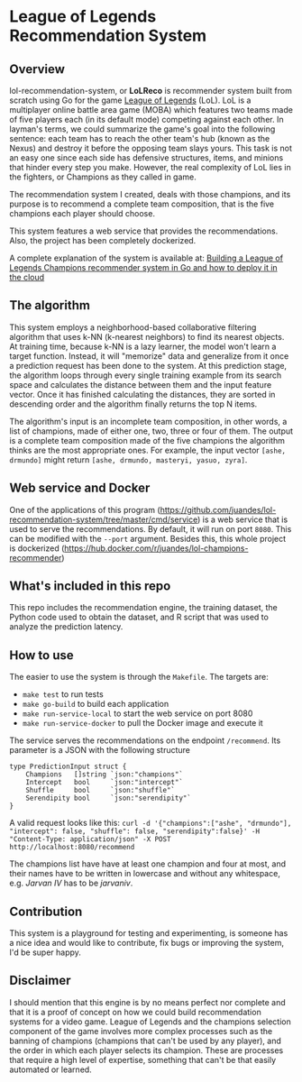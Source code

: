 # League of Legends Recommendation System
## Overview
lol-recommendation-system, or **LoLReco** is recommender system built from scratch using Go for the game [League of Legends](https://na.leagueoflegends.com/) (LoL). LoL is a multiplayer online battle area game (MOBA) which features two teams made of five players each (in its default mode) competing against each other. In layman's terms, we could summarize the game's goal into the following sentence: each team has to reach the other team's hub (known as the Nexus) and destroy it before the opposing team slays yours. This task is not an easy one since each side has defensive structures, items, and minions that hinder every step you make. However, the real complexity of LoL lies in the fighters, or Champions as they called in game.

The recommendation system I created, deals with those champions, and its purpose is to recommend a complete team composition, that is the five champions each player should choose.

This system features a web service that provides the recommendations. Also, the project has been completely dockerized.

A complete explanation of the system is available at: [Building a League of Legends Champions recommender system in Go and how to deploy it in the cloud](https://towardsdatascience.com/building-a-league-of-legends-champions-recommender-system-in-go-and-how-to-deploy-it-in-the-cloud-1ee7a4fb55ee)

## The algorithm
This system employs a neighborhood-based collaborative filtering algorithm that uses k-NN (k-nearest neighbors) to find its nearest objects. At training time, because k-NN is a lazy learner, the model won't learn a target function. Instead, it will "memorize" data and generalize from it once a prediction request has been done to the system. At this prediction stage, the algorithm loops through every single training example from its search space and calculates the distance between them and the input feature vector. Once it has finished calculating the distances, they are sorted in descending order and the algorithm finally returns the top N items.

The algorithm's input is an incomplete team composition, in other words, a list of champions, made of either one, two, three or four of them. The output is a complete team composition made of the five champions the algorithm thinks are the most appropriate ones. For example, the input vector `[ashe, drmundo]` might return `[ashe, drmundo, masteryi, yasuo, zyra]`.

## Web service and Docker
One of the applications of this program (https://github.com/juandes/lol-recommendation-system/tree/master/cmd/service) is a web service that is used to serve the recommendations. By default, it will run on port `8080`. This can be modified with the  `--port` argument.
Besides this, this whole project is dockerized (https://hub.docker.com/r/juandes/lol-champions-recommender)

## What's included in this repo
This repo includes the recommendation engine, the training dataset, the Python code used to obtain the dataset, and R script that was used to analyze the prediction latency.

## How to use 
The easier to use the system is through the `Makefile`. The targets are:
- `make test` to run tests
- `make go-build` to build each application
- `make run-service-local` to start the web service on port 8080
- `make run-service-docker` to pull the Docker image and execute it

The service serves the recommendations on the endpoint `/recommend`. Its parameter is a JSON with the following structure

```
type PredictionInput struct {
	Champions   []string `json:"champions"`
	Intercept   bool     `json:"intercept"`
	Shuffle     bool     `json:"shuffle"`
	Serendipity bool     `json:"serendipity"`
}
```
A valid request looks like this:
`curl -d '{"champions":["ashe", "drmundo"], "intercept": false, "shuffle": false, "serendipity":false}' -H "Content-Type: application/json" -X POST http://localhost:8080/recommend`

The champions list have have at least one champion and four at most, and their names have to be written in lowercase and without any whitespace, e.g. _Jarvan IV_ has to be _jarvaniv_.

## Contribution
This system is a playground for testing and experimenting, is someone has a nice idea and would like to contribute, fix bugs or improving the system, I'd be super happy.

## Disclaimer
I should mention that this engine is by no means perfect nor complete and that it is a proof of concept on how we could build recommendation systems for a video game. League of Legends and the champions selection component of the game involves more complex processes such as the banning of champions (champions that can't be used by any player), and the order in which each player selects its champion. These are processes that require a high level of expertise, something that can't be that easily automated or learned.

